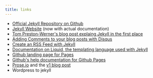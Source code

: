 ```yaml
---
title: links
---
```


- [Official Jekyll Repository on Github][1]
- [Jekyll Website][2] (now with actual documentation)
- [Tom Preston-Werner's blog post explaing Jekyll in the first place][3]
- [Adding Comments to your blog posts with Disqus][4]
- [Create an RSS Feed with Jekyll][5]
- [Documentation on Liquid, the templating language used with Jekyll][6]
- [Github landing page for Pages][7]
- [Github's help documentation for Github Pages][8]
- [Prose.io][9] and the [v1 blog post][10]
- Wordpress to jekyll

[1]:  https://github.com/mojombo/jekyll
[2]:	http://jekyllrb.com/
[3]:	http://tom.preston-werner.com/2008/11/17/blogging-like-a-hacker.html
[4]:	http://dcreager.net/2009/08/07/disqus-comments/
[5]:	https://github.com/stevenklise/jekyll-rss-feeds?source=cr
[6]:	http://wiki.shopify.com/Liquid
[7]:	http://pages.github.com/
[8]:	https://help.github.com/categories/20/articles
[9]:	http://prose.io
[10]:	http://developmentseed.org/blog/2013/05/08/major-new-features-prose-v1/
